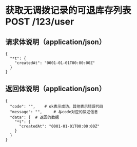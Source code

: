# 获取无调拨记录的可退库存列表<br>POST /123/user

## 请求体说明（application/json）
```json5
{
  "*t": {
    "createdAt": "0001-01-01T00:00:00Z"
  }
}
```

## 返回体说明（application/json）
```json5
{
  "code": "",	 # ok表示成功，其他表示错误代码
  "message": "",	 # 与code对应的描述信息
  "data": {	 # 返回的数据
    "*t": {
      "createdAt": "0001-01-01T00:00:00Z"
    }
  }
}
```
